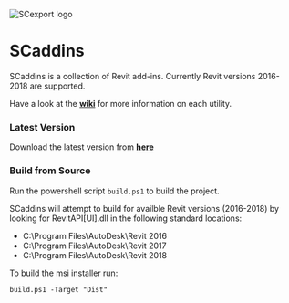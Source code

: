 ![SCexport logo](https://bitbucket.org/anicholas/scaddins/raw/master/share/icons/scaddins-wix.png)

# SCaddins #

SCaddins is a collection of Revit add-ins. Currently Revit versions 2016-2018 are supported.  

Have a look at the [**wiki**](https://github.com/acnicholas/scaddins/wiki/Home) for more information on each utility.

### Latest Version ###

Download the latest version from [**here**](https://github.com/acnicholas/scaddins/releases/latest)

### Build from Source ###

Run the powershell script `build.ps1` to build the project.

SCaddins will attempt to build for availble Revit versions (2016-2018) by looking for RevitAPI[UI].dll in the following standard locations:

 - C:\Program Files\AutoDesk\Revit 2016
 - C:\Program Files\AutoDesk\Revit 2017
 - C:\Program Files\AutoDesk\Revit 2018
 
To build the msi installer run:

`build.ps1 -Target "Dist"`
